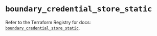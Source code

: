 # `boundary_credential_store_static`

Refer to the Terraform Registry for docs: [`boundary_credential_store_static`](https://registry.terraform.io/providers/hashicorp/boundary/1.3.0/docs/resources/credential_store_static).
